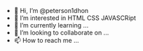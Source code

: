 - 👋 Hi, I’m @peterson1dhon
- 👀 I’m interested in HTML CSS JAVASCRipt
- 🌱 I’m currently learning ...
- 💞️ I’m looking to collaborate on ...
- 📫 How to reach me ...


<!---
peterson1dhon/peterson1dhon is a ✨ special ✨ repository because its `README.md` (this file) appears on your GitHub profile.
You can click the Preview link to take a look at your changes.
--->
